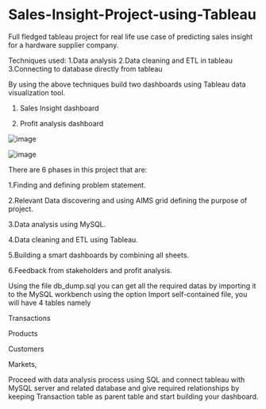 # Sales-Insight-Project-using-Tableau
Full fledged tableau project for real life use case of predicting sales insight for a hardware supplier company.

Techniques used:
1.Data analysis   2.Data cleaning and ETL in tableau    3.Connecting to database directly from tableau

By using the above techniques build two dashboards using Tableau data visualization tool.

1. Sales Insight dashboard 

2. Profit analysis dashboard

![image](https://github.com/Hareshkumar17/Sales-Insight-Project-using-Tableau/assets/85432847/36e7c9dc-770e-4101-b377-ee76d9aef87a)

![image](https://github.com/Hareshkumar17/Sales-Insight-Project-using-Tableau/assets/85432847/43ab506c-3b79-4b14-a9ab-7a4c41d293bd)

There are 6 phases in this project that are:

1.Finding and defining problem statement.

2.Relevant Data discovering and using AIMS grid defining the purpose of project.

3.Data analysis using MySQL.

4.Data cleaning and ETL using Tableau.

5.Building a smart dashboards by combining all sheets.

6.Feedback from stakeholders and profit analysis.

Using the file db_dump.sql you can get all the required datas by importing it to the MySQL workbench using the option Import self-contained file, you will have 4 tables namely 

Transactions

Products

Customers 

Markets,

Proceed with data analysis process using SQL and connect tableau with MySQL server and related database and give required relationships by keeping Transaction table as parent table and start building your dashboard.


